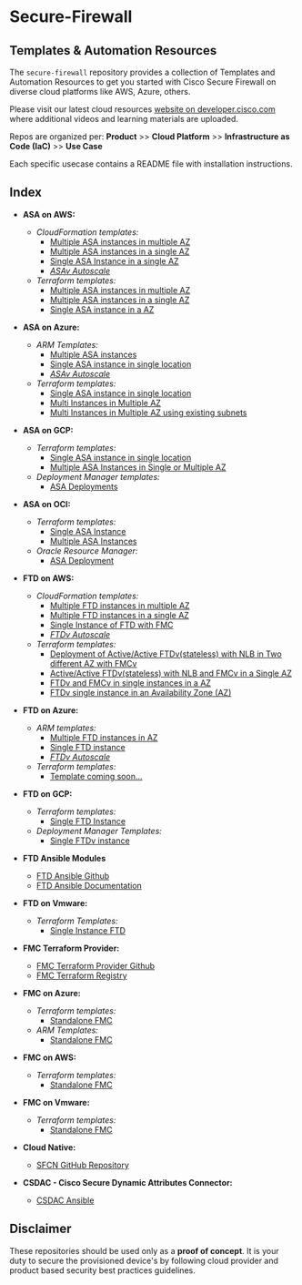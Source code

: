 # Secure-Firewall

## Templates & Automation Resources
The `secure-firewall` repository provides a collection of Templates and Automation Resources to get you started with  Cisco Secure Firewall on diverse cloud platforms like AWS, Azure, others.

Please visit our latest cloud resources [website on developer.cisco.com](https://developer.cisco.com/secure-firewall/cloud-resources/) where additional videos and learning materials are uploaded.

Repos are organized per: **Product** >> **Cloud Platform** >>  **Infrastructure as Code (IaC)** >> **Use Case**

Each specific usecase contains a README file with installation instructions.

## Index
* **ASA on AWS:**
  * _CloudFormation templates:_
     * [Multiple ASA instances in multiple AZ](https://github.com/CiscoDevNet/secure-firewall/tree/main/ASA/AWS/CloudFormation/ASA_Multiple_Instance_MultiAz)
     * [Multiple ASA instances in a single AZ](https://github.com/CiscoDevNet/secure-firewall/tree/main/ASA/AWS/CloudFormation/ASA_Multiple_Instance_SingleAZ)
     * [Single ASA Instance in a single AZ](https://github.com/CiscoDevNet/secure-firewall/tree/main/ASA/AWS/CloudFormation/ASA_Single_Instance)
     * [_ASAv Autoscale_](https://github.com/CiscoDevNet/cisco-asav/tree/master/autoscale/aws)
  * _Terraform templates:_
     * [Multiple ASA instances in multiple AZ](https://github.com/CiscoDevNet/secure-firewall/tree/main/ASA/AWS/Terraform/ASA_A_A_Multiple_AZ)
     * [Multiple ASA instances in a single AZ](https://github.com/CiscoDevNet/secure-firewall/tree/main/ASA/AWS/Terraform/ASA_A_A_Single_AZ)
     * [Single ASA instance in a AZ](https://github.com/CiscoDevNet/secure-firewall/tree/main/ASA/AWS/Terraform/ASA_Single_Instances_AZ)
  
* **ASA on Azure:**
  * _ARM Templates:_
     * [Multiple ASA instances](https://github.com/CiscoDevNet/secure-firewall/tree/main/ASA/Azure/ARM%20Template/Deployment)
     * [Single ASA instance in single location](https://github.com/CiscoDevNet/secure-firewall/tree/main/ASA/Azure/ARM%20Template/Deployment)
     * [_ASAv Autoscale_](https://github.com/CiscoDevNet/cisco-asav/tree/master/autoscale/azure)
  * _Terraform templates:_
     * [Single ASA instance in single location](https://github.com/CiscoDevNet/secure-firewall/tree/main/ASA/Azure/Terraform/Single%20Instance)
     * [Multi Instances in Multiple AZ](https://github.com/CiscoDevNet/secure-firewall/tree/main/ASA/Azure/Terraform/MultiInstanceMultiAZ)
     * [Multi Instances in Multiple AZ using existing subnets](https://github.com/CiscoDevNet/secure-firewall/tree/main/ASA/Azure/Terraform/MultiInstanceMultiAZ_ExistingSubnets) 

* **ASA on GCP:**
  * _Terraform templates:_
    * [Single ASA instance in single location](https://github.com/CiscoDevNet/secure-firewall/tree/main/ASA/GCP/Terraform/Deployment/examples/single-instance)
    * [Multiple ASA Instances in Single or Multiple AZ](https://github.com/CiscoDevNet/secure-firewall/tree/main/ASA/GCP/Terraform/Deployment/examples/multi-instances)
  * _Deployment Manager templates:_
    * [ASA Deployments](https://github.com/CiscoDevNet/secure-firewall/tree/main/ASA/GCP/Deployment-Manager/examples) 

* **ASA on OCI:**
  * _Terraform templates:_
    * [Single ASA Instance](https://github.com/CiscoDevNet/secure-firewall/tree/main/ASA/OCI/Terraform/examples/single-instance)
    * [Multiple ASA Instances](https://github.com/CiscoDevNet/secure-firewall/tree/main/ASA/OCI/Terraform/examples/ha)
  * _Oracle Resource Manager:_
    * [ASA Deployment](https://github.com/CiscoDevNet/secure-firewall/tree/main/ASA/OCI/Resource_Manager) 

* **FTD on AWS:**
  * _CloudFormation templates:_
     * [Multiple FTD instances in multiple AZ](https://github.com/CiscoDevNet/secure-firewall/tree/main/FTD/AWS/CloudFormation/FTD_MultipleInstance_MultiAZ)
     * [Multiple FTD instances in a single AZ](https://github.com/CiscoDevNet/secure-firewall/tree/main/FTD/AWS/CloudFormation/FTD_MultipleInstance_SingleAZ)
     * [Single Instance of FTD with FMC](https://github.com/CiscoDevNet/secure-firewall/tree/main/FTD/AWS/CloudFormation/FTD_FMC_SingleInstance)
     * [_FTDv Autoscale_](https://github.com/CiscoDevNet/cisco-ftdv/tree/master/autoscale/aws)
  * _Terraform templates:_
     * [Deployment of Active/Active FTDv(stateless) with NLB in Two different AZ with FMCv](https://github.com/CiscoDevNet/secure-firewall/tree/main/FTD/AWS/Terraform/FTD_FMC_A_A_Multiple_AZ)
     * [Active/Active FTDv(stateless) with NLB and FMCv in a Single AZ](https://github.com/CiscoDevNet/secure-firewall/tree/main/FTD/AWS/Terraform/FTD_FMC_A_A_Single_AZ)
     * [FTDv and FMCv in single instances in a AZ](https://github.com/CiscoDevNet/secure-firewall/tree/main/FTD/AWS/Terraform/FTD_FMC_Single_Instance_in_AZ)
     * [FTDv single instance in an Availability Zone (AZ)](https://github.com/CiscoDevNet/secure-firewall/tree/main/FTD/AWS/Terraform/FTD_Single_Instance_AZ)

* **FTD on Azure:**
  * _ARM templates:_
     * [Multiple FTD instances in AZ](https://github.com/CiscoDevNet/secure-firewall/tree/main/FTD/Azure/ARM%20Template/MultiInstance)
     * [Single FTD instance](https://github.com/CiscoDevNet/secure-firewall/tree/main/FTD/Azure/ARM%20Template/Standalone) 
     * [_FTDv Autoscale_](https://github.com/CiscoDevNet/cisco-ftdv/tree/master/autoscale/azure)
  * _Terraform templates:_
     * [Template coming soon...](https://github.com/CiscoDevNet/secure-firewall/tree/main/FTD/Azure/Terraform)

* **FTD on GCP:**
  * _Terraform templates:_
    * [Single FTD Instance](https://github.com/CiscoDevNet/secure-firewall/tree/main/FTD/GCP/Terraform/examples/single-instance)
  * _Deployment Manager Templates:_
    * [Single FTDv instance](https://github.com/CiscoDevNet/secure-firewall/blob/main/FTD/GCP/Deployment_Manager/examples/single-instance.yaml)

* **FTD Ansible Modules**
  * [FTD Ansible Github](https://github.com/CiscoDevNet/FTDAnsible)
  * [FTD Ansible Documentation](https://developer.cisco.com/site/ftd-ansible/)

* **FTD on Vmware:**
  * _Terraform Templates:_
    * [Single Instance FTD](https://github.com/CiscoDevNet/secure-firewall/tree/main/FTD/Vmware/Terraform)

* **FMC Terraform Provider:**
  * [FMC Terraform Provider Github](https://github.com/CiscoDevNet/terraform-provider-fmc)
  * [FMC Terraform Registry](https://registry.terraform.io/providers/CiscoDevNet/fmc/latest)

* **FMC on Azure:**
  * _Terraform templates:_
    * [Standalone FMC](https://github.com/CiscoDevNet/secure-firewall/tree/main/FMC/Azure/Terraform/standalone)
  * _ARM Templates:_
    * [Standalone FMC](https://github.com/CiscoDevNet/secure-firewall/tree/main/FMC/Azure/ARMTemplates/Standalone)

* **FMC on AWS:**
  * _Terraform templates:_
    * [Standalone FMC](https://github.com/CiscoDevNet/secure-firewall/tree/main/FMC/AWS/Standalone)

* **FMC on Vmware:**
  * _Terraform templates:_
    * [Standalone FMC](https://github.com/CiscoDevNet/secure-firewall/tree/main/FMC/Vmware/Terraform)
 
 * **Cloud Native:**
   * [SFCN GitHub Repository](https://github.com/CiscoDevNet/sfcn)
 
 * **CSDAC - Cisco Secure Dynamic Attributes Connector:**
   * [CSDAC Ansible](https://galaxy.ansible.com/cisco/csdac)

## Disclaimer
These repositories should be used only as a **proof of concept**. It is your duty to secure the provisioned device's by following cloud provider and product based security best practices guidelines.
